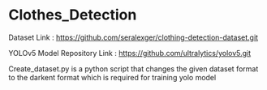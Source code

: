 # Clothes_Detection
Dataset Link : https://github.com/seralexger/clothing-detection-dataset.git

YOLOv5 Model Repository Link : https://github.com/ultralytics/yolov5.git

Create_dataset.py is a python script that changes the given dataset format to the darkent format which is required for training yolo model 
